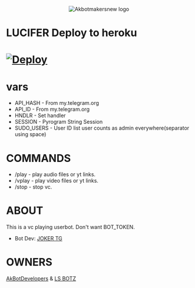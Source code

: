 <p align="center">
  <img src="assets/logo.jpg" alt="Akbotmakersnew logo">

# LUCIFER Deploy to heroku

# [![Deploy](https://www.herokucdn.com/deploy/button.svg)](https://heroku.com/deploy?template=https://github.com/Akbotmakersnew/LuciferVCbot)

# vars
* API_HASH - From my.telegram.org
* API_ID   - From my.telegram.org
* HNDLR    - Set handler
* SESSION  - Pyrogram String Session
* SUDO_USERS - User ID list user counts as admin everywhere(separator using space)

# COMMANDS

* /play - play audio files or yt links.
* /vplay - play video files or yt links.
* /stop - stop vc.

# ABOUT

This is a vc playing userbot. Don't want BOT_TOKEN.
* Bot Dev: [JOKER TG](https://t.me/IAM_A_JOKER)

# OWNERS

 [AkBotDevelopers](https://t.me/Ak_Bot_SupportGroup) & [LS BOTZ](https://t.me/Ls_Supportz)
